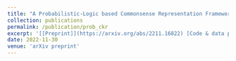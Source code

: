 ```yaml
---
title: "A Probabilistic-Logic based Commonsense Representation Framework for Modelling Inferences with Multiple Antecedents and Varying Likelihoods"
collection: publications
permalink: /publication/prob_ckr
excerpt: '[[Preprint]](https://arxiv.org/abs/2211.16822) [Code & data pending agency approval]'
date: 2022-11-30
venue: 'arXiv preprint'
---
```

